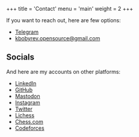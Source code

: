 +++
title = 'Contact'
menu = 'main'
weight = 2
+++

If you want to reach out, here are few options:

- [Telegram](https://telegram.me/kirillbobyrev)
- <kbobyrev.opensource@gmail.com>

## Socials

And here are my accounts on other platforms:

- [LinkedIn](https://linkedin.com/in/kirillbobyrev)
- [GitHub](https://github.com/kirillbobyrev)
- [Mastodon](https://mstdn.social/@kirillbobyrev)
- [Instagram](https://instagram.com/cybobyrev)
- [Twitter](https://twitter.com/kirillbobyrev)
- [Lichess](https://lichess.org/@/kirillbobyrev)
- [Chess.com](https://www.chess.com/member/kirillbobyrev)
- [Codeforces](https://codeforces.com/profile/kirillbobyrev)
